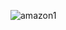  ![amazon1](https://github.com/Thirumalaiselvi3/amazon/assets/139867354/7070fade-0ad7-4c29-ae8a-0f85484461e2)
 
